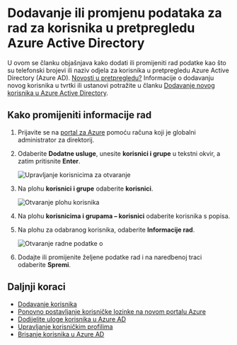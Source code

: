 <properties
    pageTitle="Dodavanje ili promjenu podataka za rad za korisnika u pretpregledu Azure Active Directory | Microsoft Azure"
    description="U članku se objašnjava kako dodati telefonski brojevi, nazivi odjela i ostale informacije rad korisnika u servisu Azure Active Directory"
    services="active-directory"
    documentationCenter=""
    authors="curtand"
    manager="femila"
    editor=""/>

<tags
    ms.service="active-directory"
    ms.workload="identity"
    ms.tgt_pltfrm="na"
    ms.devlang="na"
    ms.topic="article"
    ms.date="09/12/2016"
    ms.author="curtand"/>

# <a name="add-or-change-work-information-for-a-user-in-azure-active-directory-preview"></a>Dodavanje ili promjenu podataka za rad za korisnika u pretpregledu Azure Active Directory

U ovom se članku objašnjava kako dodati ili promijeniti rad podatke kao što su telefonski brojevi ili naziv odjela za korisnika u pretpregledu Azure Active Directory (Azure AD). [Novosti u pretpregledu?](active-directory-preview-explainer.md) Informacije o dodavanju novog korisnika u tvrtki ili ustanovi potražite u članku [Dodavanje novog korisnika u Azure Active Directory](active-directory-users-create-external-azure-portal.md).

## <a name="how-to-change-work-information"></a>Kako promijeniti informacije rad

1.  Prijavite se na [portal za Azure](https://portal.azure.com) pomoću računa koji je globalni administrator za direktorij.

2.  Odaberite **Dodatne usluge**, unesite **korisnici i grupe** u tekstni okvir, a zatim pritisnite **Enter**.

    ![Upravljanje korisnicima za otvaranje](./media/active-directory-users-work-info-azure-portal/create-users-user-management.png)

3.  Na plohu **korisnici i grupe** odaberite **korisnici**.

    ![Otvaranje plohu korisnika](./media/active-directory-users-work-info-azure-portal/create-users-open-users-blade.png)

4. Na plohu **korisnicima i grupama – korisnici** odaberite korisnika s popisa.

5. Na plohu za odabranog korisnika, odaberite **Informacije rad**.

    ![Otvaranje radne podatke o](./media/active-directory-users-work-info-azure-portal/active-directory-create-users-work-info.png)

6. Dodajte ili promijenite željene podatke rad i na naredbenoj traci odaberite **Spremi**.

## <a name="whats-next"></a>Daljnji koraci

- [Dodavanje korisnika](active-directory-users-create-azure-portal.md)
- [Ponovno postavljanje korisničke lozinke na novom portalu Azure](active-directory-users-reset-password-azure-portal.md)
- [Dodijelite uloge korisnika u Azure AD](active-directory-users-assign-role-azure-portal.md)
- [Upravljanje korisničkim profilima](active-directory-users-profile-azure-portal.md)
- [Brisanje korisnika u Azure AD](active-directory-users-delete-user-azure-portal.md)
